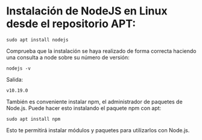# Instalación de NodeJS en Linux desde el repositorio APT: 

    sudo apt install nodejs
    
Comprueba que la instalación se haya realizado de forma correcta haciendo una consulta a node sobre su número de versión:

    nodejs -v

Salida:

    v10.19.0

También es conveniente instalar npm, el administrador de paquetes de Node.js. Puede hacer esto instalando el paquete npm con apt:

    sudo apt install npm
 
Esto te permitirá instalar módulos y paquetes para utilizarlos con Node.js.
